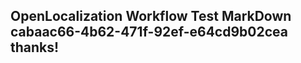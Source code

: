 <properties
ms.topic="hero-topic"
ms.test1="hero-topic"
ms.test2="test"/>

## OpenLocalization Workflow Test MarkDown cabaac66-4b62-471f-92ef-e64cd9b02cea thanks!
<!--HONumber=Mar16_HO2-->
